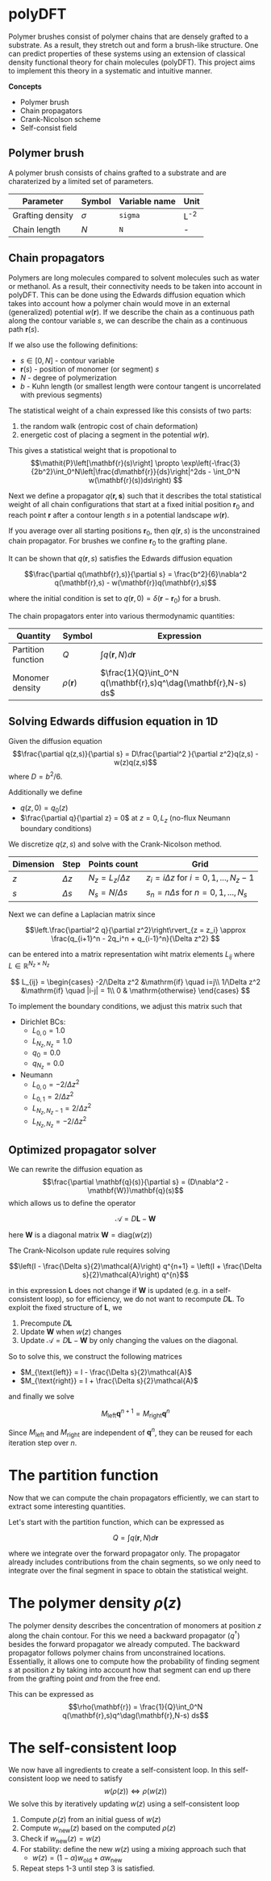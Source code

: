 # polyDFT
Polymer brushes consist of polymer chains that are densely grafted to a substrate. As a result, they stretch out and form a brush-like structure. One can predict properties of these systems using an extension of classical density functional theory for chain molecules (polyDFT). This project aims to implement this theory in a systematic and intuitive manner.

**Concepts**
- Polymer brush
- Chain propagators
- Crank-Nicolson scheme
- Self-consist field

## Polymer brush
A polymer brush consists of chains grafted to a substrate and are charaterized by a limited set of parameters.

| Parameter         | Symbol   | Variable name      | Unit              | 
| ---               | ---      | ---                | --                |
| Grafting density  | $\sigma$ | `sigma` | L<sup>-2</sup>    | 
| Chain length      | $N$      | `N`                | -                 |


## Chain propagators
Polymers are long molecules compared to solvent molecules such as water or methanol. As a result, their connectivity needs to be taken into account in polyDFT. This can be done using the Edwards diffusion equation which takes into account how a polymer chain would move in an external (generalized) potential $w(\mathbf{r})$. If we describe the chain as a continuous path along the contour variable $s$, we can describe the chain as a continuous path $\mathbf{r}(s)$.

If we also use the following definitions:
- $s \in \left[0,N\right]$ - contour variable
- $\mathbf{r}(s)$ - position of monomer (or segment) $s$
- $N$ - degree of polymerization
- $b$ - Kuhn length (or smallest length were contour tangent is uncorrelated with previous segments)

The statistical weight of a chain expressed like this consists of two parts:
1. the random walk (entropic cost of chain deformation)
2. energetic cost of placing a segment in the potential $w(\mathbf{r})$.

This gives a statistical weight that is propotional to
$$\mathit{P}\left[\mathbf{r}(s)\right] \propto \exp\left(-\frac{3}{2b^2}\int_0^N\left|\frac{d\mathbf{r}}{ds}\right|^2ds - \int_0^N w(\mathbf{r}(s))ds\right) $$

Next we define a propagator $q(\mathbf{r,s})$ such that it describes the total statistical weight of all chain configurations that start at a fixed initial position $\mathbf{r}_0$ and reach point $\mathbf{r}$ after a contour length $s$ in a potential landscape $w(\mathbf{r})$.

If you average over all starting positions $\mathbf{r}_0$, then $q(\mathbf{r},s)$ is the unconstrained chain propagator. For brushes we confine $\mathbf{r}_0$ to the grafting plane.

It can be shown that $q(\mathbf{r},s)$ satisfies the Edwards diffusion equation

$$\frac{\partial q(\mathbf{r},s)}{\partial s} = \frac{b^2}{6}\nabla^2 q(\mathbf{r},s) - w(\mathbf{r})q(\mathbf{r},s)$$

where the initial condition is set to $q(\mathbf{r},0) = \delta(\mathbf{r} -\mathbf{r}_0)$ for a brush.

The chain propagators enter into various thermodynamic quantities:

| Quantity              | Symbol    | Expression                                |
| ---                   | ---       | ---                                       |
| Partition function    | $Q$       |  $\int q(\mathbf{r},N) d\mathbf{r}$   |
| Monomer density       | $\rho(\mathbf{r})$ | $\frac{1}{Q}\int_0^N  q(\mathbf{r},s)q^\dag(\mathbf{r},N-s) ds$ |

## Solving Edwards diffusion equation in 1D
Given the diffusion equation
$$\frac{\partial q(z,s)}{\partial s} = D\frac{\partial^2 }{\partial z^2}q(z,s) - w(z)q(z,s)$$
where $D = b^2/6$. 

Additionally we define
- $q(z,0) = q_0(z)$
- $\frac{\partial q}{\partial z} = 0$ at $z = 0, L_z$ (no-flux Neumann boundary conditions)

We discretize $q(z,s)$ and solve with the Crank-Nicolson method.

| Dimension | Step | Points count | Grid |
| ---- | --- | --- | --- |
| $z$ | $\Delta z$ | $N_z = L_z / \Delta z$ | $z_i = i\Delta z$ for $i = 0, 1, ..., N_z - 1$ |
| $s$ | $\Delta s$ | $N_s = N / \Delta s$ | $s_n = n\Delta s$ for $n = 0, 1, ..., N_s$

Next we can define a Laplacian matrix since

$$\left.\frac{\partial^2 q}{\partial z^2}\right\rvert_{z = z_i} \approx \frac{q_{i+1}^n - 2q_i^n + q_{i-1}^n}{\Delta z^2} $$

can be entered into a matrix representation wiht matrix elements $L_{ij}$ where $\mathbf{\mathit{L}}\in \mathbb{R}^{N_z \times N_z}$

$$
L_{ij} = \begin{cases}
-2/\Delta z^2 &\mathrm{if} \quad i=j\\
1/\Delta z^2 &\mathrm{if} \quad |i-j| = 1\\
0 & \mathrm{otherwise}
\end{cases}
$$

To implement the boundary conditions, we adjust this matrix such that

- Dirichlet BCs: 
  - $L_{0,0} = 1.0$
  - $L_{N_z, N_z} = 1.0$
  - $q_0 = 0.0$
  - $q_{N_z} = 0.0$
- Neumann
  - $L_{0,0} = -2 / \Delta z^2$
  - $L_{0,1} = 2 / \Delta z^2$
  - $L_{N_z, N_z-1} = 2 / \Delta z^2$
  - $L_{N_z, N_z} = -2 / \Delta z^2$

## Optimized propagator solver
We can rewrite the diffusion equation as
$$\frac{\partial \mathbf{q}(s)}{\partial s} = (D\nabla^2 - \mathbf{W})\mathbf{q}(s)$$
which allows us to define the operator

$$\mathcal{A} = D\mathbf{L} - \mathbf{W}$$

here $\mathbf{W}$ is a diagonal matrix $\mathbf{W} = \text{diag}(w(z))$

The Crank-Nicolson update rule requires solving

$$\left(I - \frac{\Delta s}{2}\mathcal{A}\right) q^{n+1} = \left(I + \frac{\Delta s}{2}\mathcal{A}\right) q^{n}$$

in this expression $\mathbf{L}$ does not change if $\mathbf{W}$ is updated (e.g. in a self-consistent loop), so for efficiency, we do not want to recompute $D\mathbf{L}$. To exploit the fixed structure of $\mathbf{L}$, we
1. Precompute $D\mathbf{L}$
2. Update $\mathbf{W}$ when $w(z)$ changes
3. Update $\mathcal{A} = D\mathbf{L} - \mathbf{W}$ by only changing the values on the diagonal.

So to solve this, we construct the following matrices
- $M_{\text{left}} = I - \frac{\Delta s}{2}\mathcal{A}$
- $M_{\text{right}} = I + \frac{\Delta s}{2}\mathcal{A}$

and finally we solve

$$M_{\text{left}} \mathbf{q}^{n+1} = M_{\text{right}} \mathbf{q}^{n}$$

Since $M_{\text{left}}$ and $M_{\text{right}}$ are independent of $\mathbf{q}^n$, they can be reused for each iteration step over $n$.

# The partition function
Now that we can compute the chain propagators efficiently, we can start to extract some interesting quantities. 

Let's start with the partition function, which can be expressed as

$$Q = \int q(\mathbf{r},N) d\mathbf{r}$$

where we integrate over the forward propagator only. The propagator already includes contributions from the chain segments, so we only need to integrate over the final segment in space to obtain the statistical weight. 

# The polymer density $\rho(z)$
The polymer density describes the concentration of monomers at position $z$ along the chain contour. For this we need a backward propagator ($q^\dag$) besides the forward propagator we already computed. The backward propagator follows polymer chains from unconstrained locations. Essentially, it allows one to compute how the probability of finding segment $s$ at position $z$ by taking into account how that segment can end up there from the grafting point *and* from the free end.

This can be expressed as
$$\rho(\mathbf{r}) = \frac{1}{Q}\int_0^N  q(\mathbf{r},s)q^\dag(\mathbf{r},N-s) ds$$

# The self-consistent loop
We now have all ingredients to create a self-consistent loop. In this self-consistent loop we need to satisfy
$$w(\rho(z)) \Leftrightarrow \rho(w(z))$$
We solve this by iteratively updating $w(z)$ using a self-consistent loop
1. Compute $\rho(z)$ from an initial guess of $w(z)$
2. Compute $w_{\text{new}}(z)$ based on the computed $\rho(z)$
3. Check if $w_{\text{new}}(z) = w(z)$
4. For stability: define the new $w(z)$ using a mixing approach such that
   - $w(z) = (1-\alpha)w_{\text{old}} + \alpha w_{\text{new}}$  
5. Repeat steps 1-3 until step 3 is satisfied.
   